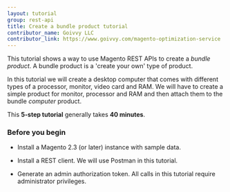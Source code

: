 ```yaml
---
layout: tutorial
group: rest-api
title: Create a bundle product tutorial
contributor_name: Goivvy LLC
contributor_link: https://www.goivvy.com/magento-optimization-service
---
```


This tutorial shows a way to use Magento REST APIs to create a _bundle product_. A bundle product is a 'create your own' type of product.

In this tutorial we will create a desktop computer that comes with different types of a processor, monitor, video card and RAM. We will have to create a simple product for monitor, processor and RAM and then attach them to the bundle _computer_ product.

This **5-step tutorial** generally takes **40 minutes**.

### Before you begin

*  Install a Magento 2.3 (or later) instance with sample data.

*  Install a REST client. We will use Postman in this tutorial.

*  Generate an admin authorization token. All calls in this tutorial require administrator privileges.
